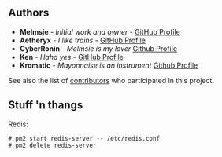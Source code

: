 ## Authors

* **Melmsie** - *Initial work and owner* - [GitHub Profile](https://github.com/melmsie)
* **Aetheryx** - *I like trains* - [GitHub Profile](https://github.com/Aetheryx)
* **CyberRonin** - *Melmsie is my lover* [Github Profile](https://github.com/TheCyberRonin)
* **Ken** - *Haha yes* - [GitHub Profile](https://github.com/NotWeeb)
* **Kromatic** - *Mayonnaise is an instrument* [Github Profile](https://github.com/Devoxin)

See also the list of [contributors](https://github.com/melmsie/Dank-Memer/contributors) who participated in this project.

## Stuff 'n thangs  
Redis:
```
# pm2 start redis-server -- /etc/redis.conf
# pm2 delete redis-server
```
